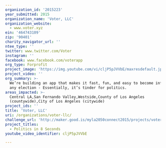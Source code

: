 ```yaml
---
organization_id: '2015223'
year_submitted: 2015
organization_name: 'Voter, LLC'
organization_website:
  - www.voter.xyz
ein: '464743109'
zip: '90401'
charity_navigator_url: ''
ntee_type: ''
twitter: www.twitter.com/Voter
instagram: ''
facebook: www.facebook.com/voterapp
org_type: Forprofit
project_image: 'https://img.youtube.com/vi/cljP5pJVVbE/maxresdefault.jpg'
project_video: ''
org_summary: >-
  We’re building an app that makes it fast, fun, and easy to become informed in
  any election - Essentially, it’s tinder for politics.
areas_impacted: >-
  Central LA,San Fernando Valley,Westside,County of Los Angeles
  (countywide),City of Los Angeles (citywide)
project_ids: ''
title: 'Voter, LLC'
uri: /organizations/voter-llc/
challenge_url: 'http://maker.good.is/myla2050connect2015/projects/voter.html'
project_titles:
  - Politics in 8 Seconds
youtube_video_identifier: cljP5pJVVbE

---
```

